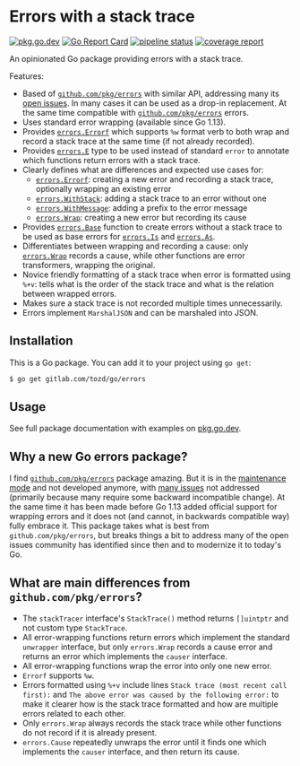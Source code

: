 # Errors with a stack trace
[![pkg.go.dev](https://pkg.go.dev/badge/gitlab.com/tozd/go/errors)](https://pkg.go.dev/gitlab.com/tozd/go/errors) [![Go Report Card](https://goreportcard.com/badge/gitlab.com/tozd/go/errors)](https://goreportcard.com/report/gitlab.com/tozd/go/errors) [![pipeline status](https://gitlab.com/tozd/go/errors/badges/main/pipeline.svg?ignore_skipped=true)](https://gitlab.com/tozd/go/errors/-/pipelines)
[![coverage report](https://gitlab.com/tozd/go/errors/badges/main/coverage.svg)](https://gitlab.com/tozd/go/errors/-/graphs/main/charts)

An opinionated Go package providing errors with a stack trace.

Features:

* Based of [`github.com/pkg/errors`](https://github.com/pkg/errors) with similar API, addressing many its [open issues](https://github.com/pkg/errors/issues).
  In many cases it can be used as a drop-in replacement.
  At the same time compatible with [`github.com/pkg/errors`](https://github.com/pkg/errors) errors.
* Uses standard error wrapping (available since Go 1.13).
* Provides [`errors.Errorf`](https://pkg.go.dev/gitlab.com/tozd/go/errors#Errorf) which supports `%w` format verb to both wrap
  and record a stack trace at the same time (if not already recorded).
* Provides [`errors.E`](https://pkg.go.dev/gitlab.com/tozd/go/errors#E) type to be used instead of standard `error` to annotate
  which functions return errors with a stack trace.
* Clearly defines what are differences and expected use cases for:
  * [`errors.Errorf`](https://pkg.go.dev/gitlab.com/tozd/go/errors#Errorf): creating a new error and recording a stack trace, optionally
    wrapping an existing error
  * [`errors.WithStack`](https://pkg.go.dev/gitlab.com/tozd/go/errors#WithStack): adding a stack trace to an error without one
  * [`errors.WithMessage`](https://pkg.go.dev/gitlab.com/tozd/go/errors#WithMessage): adding a prefix to the error message
  * [`errors.Wrap`](https://pkg.go.dev/gitlab.com/tozd/go/errors#Wrap): creating a new error but recording its cause
* Provides [`errors.Base`](https://pkg.go.dev/gitlab.com/tozd/go/errors#Base) function to create errors without a stack trace to be used as
  base errors for [`errors.Is`](https://pkg.go.dev/gitlab.com/tozd/go/errors#Is) and [`errors.As`](https://pkg.go.dev/gitlab.com/tozd/go/errors#As).
* Differentiates between wrapping and recording a cause: only [`errors.Wrap`](https://pkg.go.dev/gitlab.com/tozd/go/errors#Wrap) records a cause,
  while other functions are error transformers, wrapping the original.
* Novice friendly formatting of a stack trace when error is formatted using `%+v`:
  tells what is the order of the stack trace and what is the relation between
  wrapped errors.
* Makes sure a stack trace is not recorded multiple times unnecessarily.
* Errors implement `MarshalJSON` and can be marshaled into JSON.

## Installation

This is a Go package. You can add it to your project using `go get`:

```sh
$ go get gitlab.com/tozd/go/errors
```

## Usage

See full package documentation with examples on [pkg.go.dev](https://pkg.go.dev/gitlab.com/tozd/go/errors#section-documentation).

## Why a new Go errors package?

I find [`github.com/pkg/errors`](https://github.com/pkg/errors) package amazing.
But it is in the [maintenance mode](https://github.com/pkg/errors#roadmap) and not developed anymore, with [many issues](https://github.com/pkg/errors/issues) not
addressed (primarily because many require some backward incompatible change). At the same time it has been made before
Go 1.13 added official support for wrapping errors and it does not (and cannot, in backwards compatible way) fully embrace it.
This package takes what is best from `github.com/pkg/errors`, but breaks things a bit to address many of the open issues
community has identified since then and to modernize it to today's Go.

## What are main differences from `github.com/pkg/errors`?

* The `stackTracer` interface's `StackTrace()` method returns `[]uintptr` and not custom type `StackTrace`.
* All error-wrapping functions return errors which implement the standard `unwrapper` interface,
  but only `errors.Wrap` records a cause error and returns an error which implements the `causer` interface.
* All error-wrapping functions wrap the error into only one new error.
* `Errorf` supports `%w`.
* Errors formatted using `%+v` include lines `Stack trace (most recent call first):` and
  `The above error was caused by the following error:` to make it clearer how is the stack
  trace formatted and how are multiple errors related to each other.
* Only `errors.Wrap` always records the stack trace while other functions do
  not record if it is already present.
* `errors.Cause` repeatedly unwraps the error until it finds one which implements the `causer` interface,
  and then return its cause.